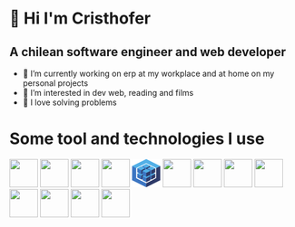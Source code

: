 <h1>👋 Hi I'm Cristhofer</h1> 
<h2>A chilean software engineer and web developer</h2>
<ul>
<li>🌱 I’m currently working on erp at my workplace and at home on my personal projects</li>
<li>👀 I’m interested in dev web, reading and films</li>
<li>💞️ I love solving problems</li>
</ul>

<h1>Some tool and technologies I use</h1>
<div><img src="https://external-content.duckduckgo.com/iu/?u=https%3A%2F%2Fupload.wikimedia.org%2Fwikipedia%2Fcommons%2Fthumb%2F4%2F4c%2FTypescript_logo_2020.svg%2F1200px-Typescript_logo_2020.svg.png&f=1&nofb=1&ipt=9291f6a0cbd9256bde0e657fcdedf0fffa90fb36eed6a053e2f99ffe749ac735&ipo=images" width="50px" height="50px"/> <img src="https://seeklogo.com/images/J/javascript-js-logo-2949701702-seeklogo.com.png" width="50px" height="50px"/> <img src="https://external-content.duckduckgo.com/iu/?u=https%3A%2F%2Fmedia.zeemly.com%2Fzeemly%2Fproduct%2Ftailwind-css.png&f=1&nofb=1&ipt=7e3b08aa8c947b62b1a58d41c594209216793d2ab3510c17020d3da0f4dd4536&ipo=images" width="50px" height="50px"/> <img src="https://upload.wikimedia.org/wikipedia/commons/a/a7/React-icon.svg" width="50px" height="50px"/> <img src="https://raw.githubusercontent.com/sequelize/sequelize/33940797cafda25bbe560a9c99682b29f717f78a/logo.svg" width="50px" height="50px"/> <img src="https://external-content.duckduckgo.com/iu/?u=https%3A%2F%2F1.bp.blogspot.com%2F-sqAjIvOtpXI%2FXYoCmqOyMwI%2FAAAAAAAAJig%2FCowR8wgEauEs-RXN2IPmLYkC7NHoHuA3gCLcBGAsYHQ%2Fs1600%2Fnode-js-logo.png&f=1&nofb=1" width="50px" height="50px"/> <img src="https://external-content.duckduckgo.com/iu/?u=https%3A%2F%2Fraw.githubusercontent.com%2Fgithub%2Fexplore%2F80688e429a7d4ef2fca1e82350fe8e3517d3494d%2Ftopics%2Fexpress%2Fexpress.png&f=1&nofb=1" width="50px" height="50px"/> <img src="https://seeklogo.com/images/G/git-logo-CD8D6F1C09-seeklogo.com.png" width="50px" height="50px"/> <img src="https://external-content.duckduckgo.com/iu/?u=http%3A%2F%2Fwww.timtyson.us%2Fwordpress%2Fwp-content%2Fuploads%2F2014%2F05%2Fdatabase-mysql-logo.png&f=1&nofb=1" width="50px" height="50px"/> <img src="https://external-content.duckduckgo.com/iu/?u=https%3A%2F%2Fuser-images.githubusercontent.com%2F674621%2F71187801-14e60a80-2280-11ea-94c9-e56576f76baf.png&f=1&nofb=1" width="50px" height="50px"/> <img src="https://external-content.duckduckgo.com/iu/?u=http%3A%2F%2Fblog.greggant.com%2Fimages%2Fposts%2F2019-04-25-figma%2FFigma.png&f=1&nofb=1" width="50px" height="50px"/> <img src="https://upload.wikimedia.org/wikipedia/commons/b/b2/Bootstrap_logo.svg" width="50px" height="50px"/> <img src="https://external-content.duckduckgo.com/iu/?u=https%3A%2F%2Favatars.githubusercontent.com%2Fsass%3Fsize%3D460&f=1&nofb=1" width="50px" height="50px"/></div>

<!---
BrainerVirus/BrainerVirus is a ✨ special ✨ repository because its `README.md` (this file) appears on your GitHub profile.
You can click the Preview link to take a look at your changes.
--->


